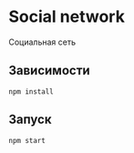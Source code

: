 # Social network

Социальная сеть

## Зависимости

```
npm install
```

## Запуск

```
npm start
```
